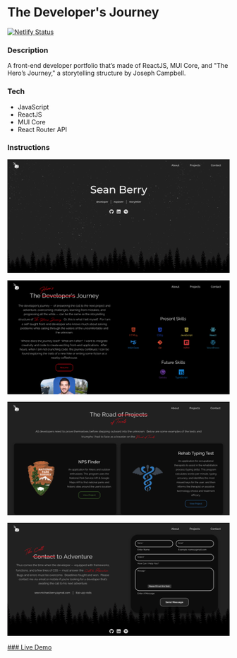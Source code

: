 # The Developer's Journey
[![Netlify Status](https://api.netlify.com/api/v1/badges/25e82a36-5f67-4776-8b78-6832ffafb5b2/deploy-status)](https://app.netlify.com/sites/musical-dango-58f7d3/deploys)

### Description

A front-end developer portfolio that’s made of ReactJS, MUI Core, and "The Hero’s Journey," a storytelling structure by Joseph Campbell.

### Tech

* JavaScript
* ReactJS
* MUI Core
* React Router API

### Instructions

![Home](/src/assets/images/project-images/portfolio-site/portfolio-header.png)

![About](/src/assets/images/project-images/portfolio-site/portfolio-about.png)

![Projects](/src/assets/images/project-images/portfolio-site/portfolio-projects.png)

![Contact](/src/assets/images/project-images/portfolio-site/portfolio-contact.png)

[### Live Demo](https://thedevelopersjourney.com)
